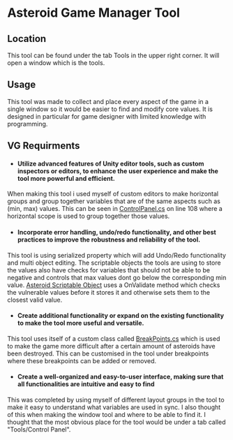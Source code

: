 # Asteroid Game Manager Tool

## Location
This tool can be found under the tab Tools in the upper right corner. It will open a window which is the tools.

## Usage
This tool was made to collect and place every aspect of the game in a single window so it would be easier to find and modify core values. It is designed in particular for game designer with limited knowledge with programming.

## VG Requirments

- #### Utilize advanced features of Unity editor tools, such as custom inspectors or editors, to enhance the user experience and make the tool more powerful and efficient. 

When making this tool i used myself of custom editors to make horizontal groups and group together variables that are of the same aspects such as (min, max) values. This can be seen in [ControlPanel.cs](Assets/Editor/ControlPanel.cs) on line 108 where a horizontal scope is used to group together those values.


- #### Incorporate error handling, undo/redo functionality, and other best practices to improve the robustness and reliability of the tool.

This tool is using serialized property which will add Undo/Redo functionality and multi object editing. The scriptable objects the tools are using to store the values also have checks for variables that should not be able to be negative and controls that max values dont go below the corresponding min value. [Asteroid Scriptable Object](https://github.com/ChristianBackstrom/asteroids-scriptable-objects/blob/main/Assets/2.%20Scripts/1.%20Scriptable%20Objects/AsteroidSpawningValues.cs) uses a OnValidate method which checks the vulnerable values before it stores it and otherwise sets them to the closest valid value.


- #### Create additional functionality or expand on the existing functionality to make the tool more useful and versatile.

This tool uses itself of a custom class called [BreakPoints.cs](https://github.com/ChristianBackstrom/asteroids-scriptable-objects/blob/main/Assets/2.%20Scripts/1.%20Scriptable%20Objects/1.%20Subclasses/SpawningBreakpoints.cs) which is used to make the game more difficult after a certain amount of asteroids have been destroyed. This can be customised in the tool under breakpoints where these breakpoints can be added or removed.


- #### Create a well-organized and easy-to-user interface, making sure that all functionalities are intuitive and easy to find

This was completed by using myself of different layout groups in the tool to make it easy to understand what variables are used in sync. I also thought of this when making the window tool and where to be able to find it. I thought that the most obvious place for the tool would be under a tab called "Tools/Control Panel". 
